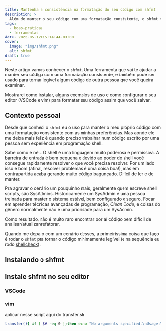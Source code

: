 ```yaml
---
title: Mantenha a consistência na formatação do seu código com shfmt
description: >
  Além de manter o seu código com uma formatação consistente, o shfmt também pode tornar aquele código obscuro que você achou por aí em algo mais legível.
tags:
  - boas-praticas
  - ferramentas
date: 2022-05-12T15:14:44-03:00
cover:
  image: "img/shfmt.png"
  alt: shfmt
draft: true
---
```


Neste artigo vamos conhecer o `shfmt`. Uma ferramenta que vai te ajudar a manter seu código com uma formatação consistente, e também pode ser usado para tornar legível algum código de outra pessoa que você queira examinar.

Mostrarei como instalar, alguns exemplos de uso e como configurar o seu editor (VSCode e vim) para formatar seu código assim que você salvar.

## Contexto pessoal

Desde que conheci o `shfmt` eu o uso para manter o meu próprio código com uma formatação consistente com as minhas preferências. Mas aonde ele me deixa mais feliz é quando preciso trabalhar num código escrito por uma pessoa sem experiência em programação shell.

Sabe como é né... O shell é uma linguagem muito poderosa e permissiva. A barreira de entrada é bem pequena e devido ao poder do shell você consegue rapidamente resolver o que você precisa resolver. Por um lado isso é bom (afinal, resolver problemas é uma coisa boa!), mas em contrapartida acaba gerando muito código bagunçado. Difícil de ler e de manter.

Pra agravar o cenário um pouquinho mais, geralmente quem escreve shell scripts, são SysAdmins. Historicamente um SysAdmin é uma pessoa treinada para manter o sistema estável, bem configurado e seguro. Focar em aprender técnicas avançadas de programação, *Clean Code*, e coisas do gênero normalmente não é uma prioridade para um SysAdmin.

Como resultado, não é muito raro encontrar por aí código bem difícil de analisar/atualizar/refatorar.

Quando me deparo com um cenário desses, a primeiríssima coisa que faço é rodar o `shfmt` pra tornar o código minimamente legível (e na sequência eu rodo [shellcheck](/shellcheck)).


## Instalando o shfmt


## Instale shfmt no seu editor

### VSCode

### vim



aplicar nesse script aqui do transfer.sh
```bash
transfer(){ if [ $# -eq 0 ];then echo "No arguments specified.\nUsage:\n transfer <file|directory>\n ... | transfer <file_name>">&2;return 1;fi;if tty -s;then file="$1";file_name=$(basename "$file");if [ ! -e "$file" ];then echo "$file: No such file or directory">&2;return 1;fi;if [ -d "$file" ];then file_name="$file_name.zip" ,;(cd "$file"&&zip -r -q - .)|curl --progress-bar --upload-file "-" "https://transfer.sh/$file_name"|tee /dev/null,;else cat "$file"|curl --progress-bar --upload-file "-" "https://transfer.sh/$file_name"|tee /dev/null;fi;else file_name=$1;curl --progress-bar --upload-file "-" "https://transfer.sh/$file_name"|tee /dev/null;fi;}
```
